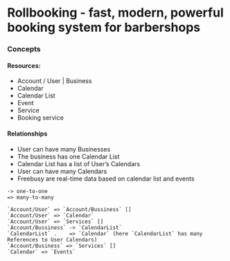 # Rollbooking - fast, modern, powerful booking system for barbershops

### Concepts

#### Resources:

* Account / User | Business
* Calendar
* Calendar List
* Event
* Service
* Booking service

#### Relationships

 - User can have many Businesses
 - The business has one Calendar List
 - Calendar List has a list of User’s Calendars
 - User can have many Calendars
 - Freebusy are real-time data based on calendar list and events 

``` 
-> one-to-one
=> many-to-many

`Account/User` => `Account/Bussiness` []
`Account/User` => `Calendar` 
`Account/User` => `Services` []
`Account/Bussiness` -> `CalendarList` 
`CalendarList` .    => `Calendar` (here `CalendarList` has many References to User Calendars)
`Account/Business` => `Services` []
`Calendar` => `Events` 
```
